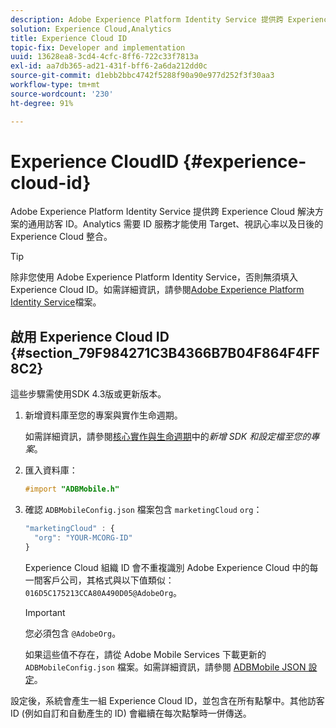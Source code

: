 ```yaml
---
description: Adobe Experience Platform Identity Service 提供跨 Experience Cloud 解決方案的通用訪客 ID。Analytics 需要 ID 服務才能使用 Target、視訊心率以及日後的Experience Cloud 整合。
solution: Experience Cloud,Analytics
title: Experience Cloud ID
topic-fix: Developer and implementation
uuid: 13628ea8-3cd4-4cfc-8ff6-722c33f7813a
exl-id: aa7db365-ad21-431f-bff6-2a6da212dd0c
source-git-commit: d1ebb2bbc4742f5288f90a90e977d252f3f30aa3
workflow-type: tm+mt
source-wordcount: '230'
ht-degree: 91%

---
```


# Experience CloudID {#experience-cloud-id}

Adobe Experience Platform Identity Service 提供跨 Experience Cloud 解決方案的通用訪客 ID。Analytics 需要 ID 服務才能使用 Target、視訊心率以及日後的Experience Cloud 整合。

>[!TIP]
>
>除非您使用 Adobe Experience Platform Identity Service，否則無須填入 Experience Cloud ID。如需詳細資訊，請參閱[Adobe Experience Platform Identity Service](https://experienceleague.adobe.com/docs/id-service/using/home.html)檔案。

## 啟用 Experience Cloud ID {#section_79F984271C3B4366B7B04F864F4FF8C2}

這些步驟需使用SDK 4.3版或更新版本。

1. 新增資料庫至您的專案與實作生命週期。

   如需詳細資訊，請參閱[核心實作與生命週期](/help/ios/getting-started/dev-qs.md)中的&#x200B;*新增 SDK 和設定檔至您的專案*。
1. 匯入資料庫：

   ```objective-c
   #import "ADBMobile.h"
   ```

1. 確認 `ADBMobileConfig.json` 檔案包含 `marketingCloud` `org`：

   ```js
   "marketingCloud" : { 
     "org": "YOUR-MCORG-ID" 
   }
   ```

   Experience Cloud 組織 ID 會不重複識別 Adobe Experience Cloud 中的每一間客戶公司，其格式與以下值類似：`016D5C175213CCA80A490D05@AdobeOrg`。

   >[!IMPORTANT]
   >
   >您必須包含 `@AdobeOrg`。

   如果這些值不存在，請從 Adobe Mobile Services 下載更新的 `ADBMobileConfig.json` 檔案。如需詳細資訊，請參閱 [ADBMobile JSON 設定](/help/ios/getting-started/requirements.md)。

設定後，系統會產生一組 Experience Cloud ID，並包含在所有點撃中。其他訪客 ID (例如自訂和自動產生的 ID) 會繼續在每次點撃時一併傳送。
